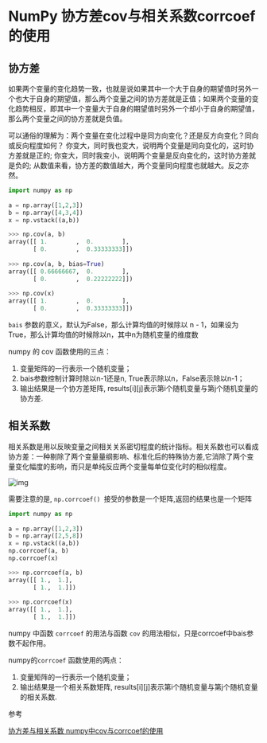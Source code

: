 # NumPy 协方差cov与相关系数corrcoef的使用

## 协方差

如果两个变量的变化趋势一致，也就是说如果其中一个大于自身的期望值时另外一个也大于自身的期望值，那么两个变量之间的协方差就是正值；如果两个变量的变化趋势相反，即其中一个变量大于自身的期望值时另外一个却小于自身的期望值，那么两个变量之间的协方差就是负值。

可以通俗的理解为：两个变量在变化过程中是同方向变化？还是反方向变化？同向或反向程度如何？ 
你变大，同时我也变大，说明两个变量是同向变化的，这时协方差就是正的; 
你变大，同时我变小，说明两个变量是反向变化的，这时协方差就是负的; 
从数值来看，协方差的数值越大，两个变量同向程度也就越大。反之亦然。






```python
import numpy as np
 
a = np.array([1,2,3])
b = np.array([4,3,4])
x = np.vstack((a,b))

```

```python
>>> np.cov(a, b)
array([[ 1.        ,  0.        ],
       [ 0.        ,  0.33333333]])
 
>>> np.cov(a, b, bias=True)
array([[ 0.66666667,  0.        ],
       [ 0.        ,  0.22222222]])
 
>>> np.cov(x)
array([[ 1.        ,  0.        ],
       [ 0.        ,  0.33333333]])
```

`bais` 参数的意义，默认为False，那么计算均值的时候除以 n - 1，如果设为True，那么计算均值的时候除以n，其中n为随机变量的维度数

numpy 的 cov 函数使用的三点：

1. 变量矩阵的一行表示一个随机变量；
2. bais参数控制计算时除以n-1还是n, True表示除以n，False表示除以n-1；
3. 输出结果是一个协方差矩阵, results[i][j]表示第i个随机变量与第j个随机变量的协方差.

## 相关系数

相关系数是用以反映变量之间相关关系密切程度的统计指标。相关系数也可以看成协方差：一种剔除了两个变量量纲影响、标准化后的特殊协方差,它消除了两个变量变化幅度的影响，而只是单纯反应两个变量每单位变化时的相似程度。



![img](https://img-blog.csdnimg.cn/20190331173445960.png?x-oss-process=image/watermark,type_ZmFuZ3poZW5naGVpdGk,shadow_10,text_aHR0cHM6Ly9ibG9nLmNzZG4ubmV0L3FxXzM5NTE0MDMz,size_16,color_FFFFFF,t_70)

需要注意的是, `np.corrcoef() `接受的参数是一个矩阵,返回的结果也是一个矩阵



```python
import numpy as np
 
a = np.array([1,2,3])
b = np.array([2,5,8])
x = np.vstack((a,b))
np.corrcoef(a, b)
np.corrcoef(x)
```

```python
>>> np.corrcoef(a, b)
array([[ 1.,  1.],
       [ 1.,  1.]])
 
>>> np.corrcoef(x)
array([[ 1.,  1.],
       [ 1.,  1.]])
```

numpy 中函数 `corrcoef` 的用法与函数 `cov` 的用法相似，只是corrcoef中bais参数不起作用。

numpy的`corrcoef` 函数使用的两点：

1. 变量矩阵的一行表示一个随机变量；
2. 输出结果是一个相关系数矩阵, results[i][j]表示第i个随机变量与第j个随机变量的相关系数.



参考

<a href="https://blog.csdn.net/iloveyousunna/article/details/77948219" blank="">协方差与相关系数 numpy中cov与corrcoef的使用</a> 